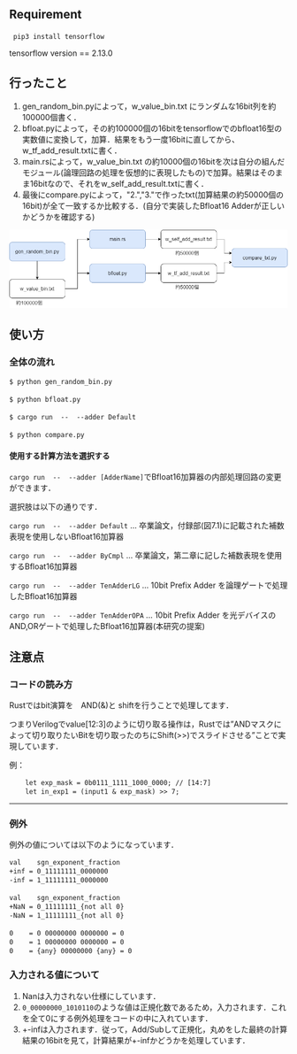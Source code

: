 
## Requirement

` pip3 install tensorflow`

tensorflow version == 2.13.0 

## 行ったこと

1. gen_random_bin.pyによって，w_value_bin.txt にランダムな16bit列を約100000個書く．
2. bfloat.pyによって，その約100000個の16bitをtensorflowでのbfloat16型の実数値に変換して，加算．結果をもう一度16bitに直してから、w_tf_add_result.txtに書く．
3. main.rsによって，w_value_bin.txt の約10000個の16bitを次は自分の組んだモジュール(論理回路の処理を仮想的に表現したもの)で加算。結果はそのまま16bitなので、それをw_self_add_result.txtに書く．
4. 最後にcompare.pyによって，"2.","3."で作ったtxt(加算結果の約50000個の16bit)が全て一致するか比較する．(自分で実装したBfloat16 Adderが正しいかどうかを確認する)


![float-adder-github drawio](/img/float-adder-github.png)

## 使い方

### 全体の流れ
```
$ python gen_random_bin.py

$ python bfloat.py

$ cargo run  --  --adder Default

$ python compare.py 
```

#### 使用する計算方法を選択する
`cargo run  --  --adder [AdderName]`でBfloat16加算器の内部処理回路の変更ができます．

選択肢は以下の通りです．

`cargo run  --  --adder Default` ... 卒業論文，付録部(図7.1)に記載された補数表現を使用しないBfloat16加算器

`cargo run  --  --adder ByCmpl`   ...  卒業論文，第二章に記した補数表現を使用するBfloat16加算器

`cargo run  --  --adder TenAdderLG` ... 10bit Prefix Adder を論理ゲートで処理したBfloat16加算器

`cargo run  --  --adder TenAdderOPA` ... 10bit Prefix Adder を光デバイスのAND,ORゲートで処理したBfloat16加算器(本研究の提案)

## 注意点

### コードの読み方

Rustではbit演算を　AND(&)と shiftを行うことで処理してます．

つまりVerilogでvalue[12:3]のように切り取る操作は，Rustでは”ANDマスクによって切り取りたいBitを切り取ったのちにShift(>>)でスライドさせる”ことで実現しています．

例：
```
    let exp_mask = 0b0111_1111_1000_0000; // [14:7]
    let in_exp1 = (input1 & exp_mask) >> 7; 
```


---
### 例外
例外の値については以下のようになっています．

```
val    sgn_exponent_fraction
+inf = 0_11111111_0000000
-inf = 1_11111111_0000000

val    sgn_exponent_fraction
+NaN = 0_11111111_{not all 0}
-NaN = 1_11111111_{not all 0}

0    = 0 00000000 0000000 = 0
0    = 1 00000000 0000000 = 0
0    = {any} 00000000 {any} = 0

```

### 入力される値について

1. Nanは入力されない仕様にしています．
2. `0_00000000_1010110`のような値は正規化数であるため，入力されます．これを全て0にする例外処理をコードの中に入れています．
3. +-infは入力されます．従って，Add/Subして正規化，丸めをした最終の計算結果の16bitを見て，計算結果が+-infかどうかを処理しています．
